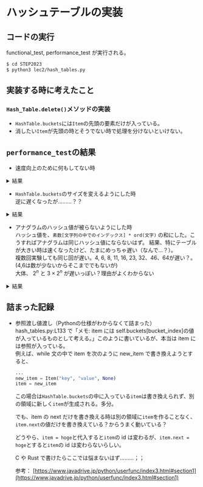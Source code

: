 # ハッシュテーブルの実装

## コードの実行

functional_test, performance_test が実行される。

```bash
$ cd STEP2023
$ python3 lec2/hash_tables.py
```

## 実装する時に考えたこと

### `Hash_Table.delete()`メソッドの実装

- `HashTable.buckets`には`Item`の先頭の要素だけが入っている。
- 消したい`Item`が先頭の時とそうでない時で処理を分けないといけない。

## `performance_test`の結果

- 速度向上のために何もしてない時

<details>
<summary>結果</summary>

```plaintext
0 0.660312  
1 1.095681  
2 1.860802  
3 2.435335  
4 2.555958  
5 3.276788  
6 4.741652  
7 5.478837  
8 5.912355  
9 6.473634  
10 8.073731  
11 8.562101  
12 10.462486  
13 10.963499  
14 10.591143  
15 11.758178  
16 12.265143  
17 14.718922  
18 14.366009  
19 16.448385  
20 16.213876  
21 17.160734  
22 17.496969  
23 19.433719  
24 19.718676  
25 20.826736  
26 20.793536  
27 23.289840  
28 24.698754  
29 23.879254  
30 25.356521  
31 27.880226  
32 27.427562  
33 29.225758  
34 29.759982  
35 29.586485  
```

</details>

- `HashTable.buckets`のサイズを変えるようにした時  
逆に遅くなったが………？？

<details>
<summary>結果</summary>

```plaintext
0 1.574800  
1 2.920624  
2 3.277485  
3 5.196481  
4 8.880142  
5 1.988053  
6 15.133866  
7 2.756293  
8 27.428764  
9 3.131195  
10 3.782188  
11 49.801697  
12 4.942622  
13 6.474186  
14 7.205083  
15 7.929710  
16 77.086919  
17 7.354232  
18 8.338592  
19 9.283118  
20 10.203802  
21 13.038966  
22 12.576525  
23 127.356637  
24 11.320420  
25 12.338452  
26 13.416994  
27 13.978654  
28 18.021652  
29 16.503718  
30 17.598146  
31 19.312600  
32 230.027086  
33 14.765075  
34 16.269958  
35 17.153248  
36 18.833983  
37 20.147837  
38 21.301383  
39 21.458964  
40 23.014750  
41 24.059343  
42 23.638033  
43 24.302826  
44 25.098593  
```
</details>

- アナグラムのハッシュ値が被らないようにした時  
ハッシュ値を、`素数[文字列の中でのインデックス] * ord(文字)` の和にした。こうすればアナグラムは同じハッシュ値にならないはず。
結果、特にテーブルが大きい時は速くなったけど、たまにめっちゃ遅い（なんで…？）。  
複数回実験しても同じ回が遅い。4, 6, 8, 11, 16, 23, 32、46、64が遅い？。(4,6は数が少ないからそこまででもないが)  
大体、 $2^n$ と $3\times 2^n$ が遅いっぽい？理由がよくわからない

<details>
<summary>結果</summary>

```plaintext
0 1.379983  
1 2.490573  
2 2.684923  
3 4.549165  
4 7.974051  
5 0.274093  
6 13.905000  
7 0.275785  
8 23.338869  
9 0.380769  
10 0.388566  
11 38.289691  
12 0.419022  
13 0.457176  
14 0.607773  
15 0.590497  
16 67.458955  
17 0.633343  
18 0.745134  
19 0.751797  
20 0.840171  
21 0.961780  
22 1.128246  
23 116.049816  
24 0.980553  
25 1.171199  
26 1.761864  
27 1.383858  
28 1.379058  
29 1.837608  
30 1.734522  
31 2.419661  
32 201.146356  
33 1.377503  
34 1.425056  
35 1.550843  
36 1.636029  
37 1.982195  
38 1.826021  
39 1.904260  
40 1.939725  
41 2.184146  
42 2.156168  
43 2.340021  
44 2.457412  
45 2.597594  
46 343.678992  
47 2.039397  
48 2.527741  
49 2.241917  
50 2.392599  
51 2.457391  
52 2.389686  
53 2.691497  
54 2.520032  
55 2.780514  
56 2.795000  
57 2.964537  
58 3.107452  
59 3.231171  
60 3.777948  
61 3.679710  
62 3.635393  
63 3.412034  
64 607.620085  
65 3.340562  
66 3.105187  
67 3.179212  
68 3.419848  
69 3.523608  
70 3.345745  
71 4.489627  
72 3.676390  
73 3.534659  
74 3.762265  
75 4.328017  
76 4.102805  
77 4.526649  
78 4.241772  
79 4.571237  
80 4.288331  
81 4.374119  
82 4.386912  
83 4.442426  
84 4.572307  
85 5.327547  
86 4.841195  
87 4.952042  
88 4.929631  
89 5.067853  
90 1962.188853  
91 39.314810  
92 4.672023  
93 909.389683  
94 4.742826  
95 455.588204  
96 5.041136  
97 5.137390  
98 5.247458  
99 5.333102  
```

</details>


## 詰まった記録

- 参照渡し値渡し（Pythonの仕様がわからなくて詰まった）  
  hash_tables.py:L133 で「メモ: item には self.buckets[bucket_index]の値が入っているものとして考える。」このように書いているが、本当は item には参照が入っている。  
  例えば、while 文の中で item を次のように new_item で書き換えようとすると、

  ```python
  ...
  new_item = Item("key", "value", None)
  item = new_item
  ```

  この場合は`HashTable.buckets`の中に入っている`item`は書き換えられず、別の領域に新しく`item`が生成される。多分。

  でも、item の next だけを書き換える時は別の領域に`item`を作ることなく、`item.next`の値だけを書き換えている？からうまく動いている？

  どうやら、`item = hoge`と代入すると`item`の id は変わるが、`item.next = hoge`とすると`item`の id は変わらないらしい。

  C や Rust で書けたらここでは悩まないはず………；；

  参考： [https://www.javadrive.jp/python/userfunc/index3.html#section1](https://www.javadrive.jp/python/userfunc/index3.html#section1)